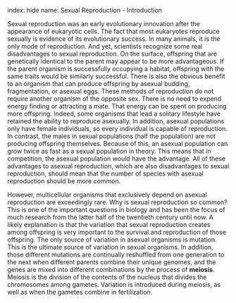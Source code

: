 index: hide
name: Sexual Reproduction - Introduction

Sexual reproduction was an early evolutionary innovation after the appearance of eukaryotic cells. The fact that most eukaryotes reproduce sexually is evidence of its evolutionary success. In many animals, it is the only mode of reproduction. And yet, scientists recognize some real disadvantages to sexual reproduction. On the surface, offspring that are genetically identical to the parent may appear to be more advantageous. If the parent organism is successfully occupying a habitat, offspring with the same traits would be similarly successful. There is also the obvious benefit to an organism that can produce offspring by asexual budding, fragmentation, or asexual eggs. These methods of reproduction do not require another organism of the opposite sex. There is no need to expend energy finding or attracting a mate. That energy can be spent on producing more offspring. Indeed, some organisms that lead a solitary lifestyle have retained the ability to reproduce asexually. In addition, asexual populations only have female individuals, so every individual is capable of reproduction. In contrast, the males in sexual populations (half the population) are not producing offspring themselves. Because of this, an asexual population can grow twice as fast as a sexual population in theory. This means that in competition, the asexual population would have the advantage. All of these advantages to asexual reproduction, which are also disadvantages to sexual reproduction, should mean that the number of species with asexual reproduction should be more common.

However, multicellular organisms that exclusively depend on asexual reproduction are exceedingly rare. Why is sexual reproduction so common? This is one of the important questions in biology and has been the focus of much research from the latter half of the twentieth century until now. A likely explanation is that the variation that sexual reproduction creates among offspring is very important to the survival and reproduction of those offspring. The only source of variation in asexual organisms is mutation. This is the ultimate source of variation in sexual organisms. In addition, those different mutations are continually reshuffled from one generation to the next when different parents combine their unique genomes, and the genes are mixed into different combinations by the process of  **meiosis**. Meiosis is the division of the contents of the nucleus that divides the chromosomes among gametes. Variation is introduced during meiosis, as well as when the gametes combine in fertilization.
